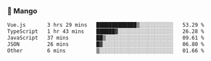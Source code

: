 ### 🥭 Mango

<!--START_SECTION:waka-->

```txt
Vue.js       3 hrs 29 mins   █████████████▒░░░░░░░░░░░   53.29 %
TypeScript   1 hr 43 mins    ██████▓░░░░░░░░░░░░░░░░░░   26.28 %
JavaScript   37 mins         ██▒░░░░░░░░░░░░░░░░░░░░░░   09.61 %
JSON         26 mins         █▓░░░░░░░░░░░░░░░░░░░░░░░   06.80 %
Other        6 mins          ▒░░░░░░░░░░░░░░░░░░░░░░░░   01.66 %
```

<!--END_SECTION:waka-->
